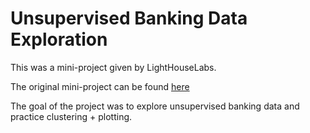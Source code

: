 # Unsupervised Banking Data Exploration

This was a mini-project given by LightHouseLabs.

The original mini-project can be found [here](https://github.com/lighthouse-labs/mini-project-III)

The goal of the project was to explore unsupervised banking data and practice clustering + plotting. 
